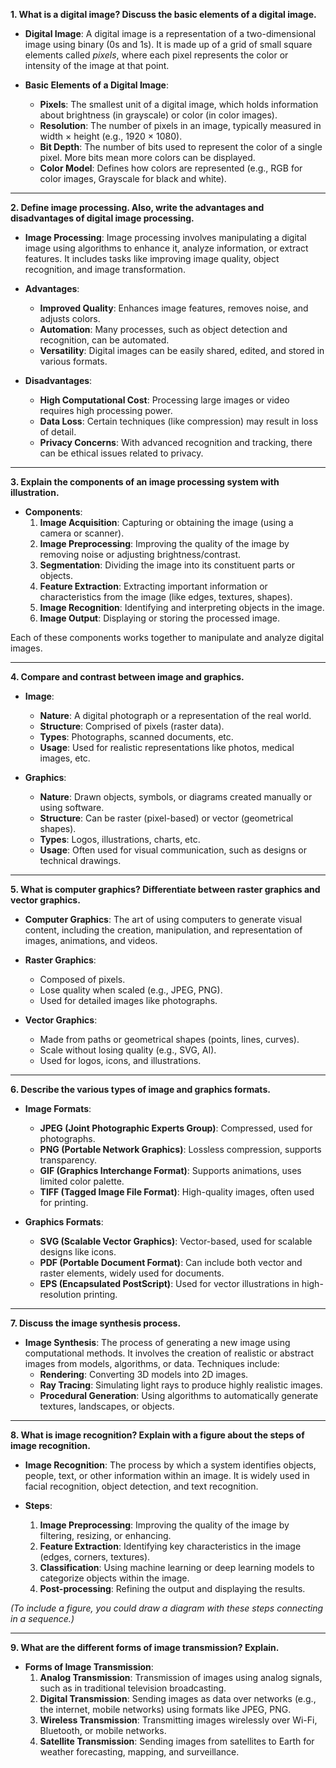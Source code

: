

**1. What is a digital image? Discuss the basic elements of a digital image.**

- **Digital Image**: A digital image is a representation of a two-dimensional image using binary (0s and 1s). It is made up of a grid of small square elements called *pixels*, where each pixel represents the color or intensity of the image at that point.
  
- **Basic Elements of a Digital Image**:
  - **Pixels**: The smallest unit of a digital image, which holds information about brightness (in grayscale) or color (in color images).
  - **Resolution**: The number of pixels in an image, typically measured in width × height (e.g., 1920 × 1080).
  - **Bit Depth**: The number of bits used to represent the color of a single pixel. More bits mean more colors can be displayed.
  - **Color Model**: Defines how colors are represented (e.g., RGB for color images, Grayscale for black and white).

---

**2. Define image processing. Also, write the advantages and disadvantages of digital image processing.**

- **Image Processing**: Image processing involves manipulating a digital image using algorithms to enhance it, analyze information, or extract features. It includes tasks like improving image quality, object recognition, and image transformation.

- **Advantages**:
  - **Improved Quality**: Enhances image features, removes noise, and adjusts colors.
  - **Automation**: Many processes, such as object detection and recognition, can be automated.
  - **Versatility**: Digital images can be easily shared, edited, and stored in various formats.
  
- **Disadvantages**:
  - **High Computational Cost**: Processing large images or video requires high processing power.
  - **Data Loss**: Certain techniques (like compression) may result in loss of detail.
  - **Privacy Concerns**: With advanced recognition and tracking, there can be ethical issues related to privacy.

---

**3. Explain the components of an image processing system with illustration.**

- **Components**:
  1. **Image Acquisition**: Capturing or obtaining the image (using a camera or scanner).
  2. **Image Preprocessing**: Improving the quality of the image by removing noise or adjusting brightness/contrast.
  3. **Segmentation**: Dividing the image into its constituent parts or objects.
  4. **Feature Extraction**: Extracting important information or characteristics from the image (like edges, textures, shapes).
  5. **Image Recognition**: Identifying and interpreting objects in the image.
  6. **Image Output**: Displaying or storing the processed image.

Each of these components works together to manipulate and analyze digital images.

---

**4. Compare and contrast between image and graphics.**

- **Image**:
  - **Nature**: A digital photograph or a representation of the real world.
  - **Structure**: Comprised of pixels (raster data).
  - **Types**: Photographs, scanned documents, etc.
  - **Usage**: Used for realistic representations like photos, medical images, etc.

- **Graphics**:
  - **Nature**: Drawn objects, symbols, or diagrams created manually or using software.
  - **Structure**: Can be raster (pixel-based) or vector (geometrical shapes).
  - **Types**: Logos, illustrations, charts, etc.
  - **Usage**: Often used for visual communication, such as designs or technical drawings.

---

**5. What is computer graphics? Differentiate between raster graphics and vector graphics.**

- **Computer Graphics**: The art of using computers to generate visual content, including the creation, manipulation, and representation of images, animations, and videos.

- **Raster Graphics**:
  - Composed of pixels.
  - Lose quality when scaled (e.g., JPEG, PNG).
  - Used for detailed images like photographs.

- **Vector Graphics**:
  - Made from paths or geometrical shapes (points, lines, curves).
  - Scale without losing quality (e.g., SVG, AI).
  - Used for logos, icons, and illustrations.

---

**6. Describe the various types of image and graphics formats.**

- **Image Formats**:
  - **JPEG (Joint Photographic Experts Group)**: Compressed, used for photographs.
  - **PNG (Portable Network Graphics)**: Lossless compression, supports transparency.
  - **GIF (Graphics Interchange Format)**: Supports animations, uses limited color palette.
  - **TIFF (Tagged Image File Format)**: High-quality images, often used for printing.

- **Graphics Formats**:
  - **SVG (Scalable Vector Graphics)**: Vector-based, used for scalable designs like icons.
  - **PDF (Portable Document Format)**: Can include both vector and raster elements, widely used for documents.
  - **EPS (Encapsulated PostScript)**: Used for vector illustrations in high-resolution printing.

---

**7. Discuss the image synthesis process.**

- **Image Synthesis**: The process of generating a new image using computational methods. It involves the creation of realistic or abstract images from models, algorithms, or data. Techniques include:
  - **Rendering**: Converting 3D models into 2D images.
  - **Ray Tracing**: Simulating light rays to produce highly realistic images.
  - **Procedural Generation**: Using algorithms to automatically generate textures, landscapes, or objects.

---

**8. What is image recognition? Explain with a figure about the steps of image recognition.**

- **Image Recognition**: The process by which a system identifies objects, people, text, or other information within an image. It is widely used in facial recognition, object detection, and text recognition.

- **Steps**:
  1. **Image Preprocessing**: Improving the quality of the image by filtering, resizing, or enhancing.
  2. **Feature Extraction**: Identifying key characteristics in the image (edges, corners, textures).
  3. **Classification**: Using machine learning or deep learning models to categorize objects within the image.
  4. **Post-processing**: Refining the output and displaying the results.

*(To include a figure, you could draw a diagram with these steps connecting in a sequence.)*

---

**9. What are the different forms of image transmission? Explain.**

- **Forms of Image Transmission**:
  1. **Analog Transmission**: Transmission of images using analog signals, such as in traditional television broadcasting.
  2. **Digital Transmission**: Sending images as data over networks (e.g., the internet, mobile networks) using formats like JPEG, PNG.
  3. **Wireless Transmission**: Transmitting images wirelessly over Wi-Fi, Bluetooth, or mobile networks.
  4. **Satellite Transmission**: Sending images from satellites to Earth for weather forecasting, mapping, and surveillance.

